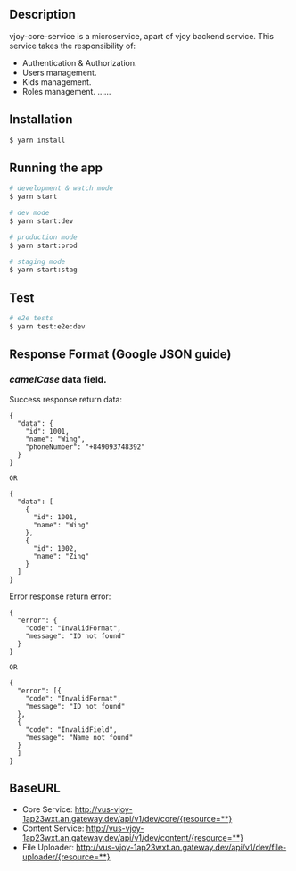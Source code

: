 ## Description

vjoy-core-service is a microservice, apart of vjoy backend service. This service takes the responsibility of:
- Authentication & Authorization.
- Users management.
- Kids management.
- Roles management.
  ......

## Installation
```bash
$ yarn install
```

## Running the app
```bash
# development & watch mode
$ yarn start

# dev mode
$ yarn start:dev

# production mode
$ yarn start:prod

# staging mode
$ yarn start:stag
```

## Test
```bash
# e2e tests
$ yarn test:e2e:dev
```
## Response Format (Google JSON guide)

### *camelCase* data field.

Success response return data:
```
{
  "data": {
    "id": 1001,
    "name": "Wing",
    "phoneNumber": "+849093748392"
  }
}

OR

{
  "data": [
    {
      "id": 1001,
      "name": "Wing"
    },
    {
      "id": 1002,
      "name": "Zing"
    }
  ]
}
```


Error response return error:
```
{
  "error": {
    "code": "InvalidFormat",
    "message": "ID not found"
  }
}

OR

{
  "error": [{
    "code": "InvalidFormat",
    "message": "ID not found"
  },
  {
    "code": "InvalidField",
    "message": "Name not found"
  }
  ]
}

```
## BaseURL
- Core Service: http://vus-vjoy-1ap23wxt.an.gateway.dev/api/v1/dev/core/{resource=**}
- Content Service: http://vus-vjoy-1ap23wxt.an.gateway.dev/api/v1/dev/content/{resource=**}
- File Uploader: http://vus-vjoy-1ap23wxt.an.gateway.dev/api/v1/dev/file-uploader/{resource=**}